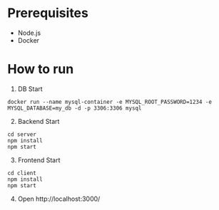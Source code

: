 # Prerequisites

- Node.js
- Docker

# How to run

1. DB Start

```
docker run --name mysql-container -e MYSQL_ROOT_PASSWORD=1234 -e MYSQL_DATABASE=my_db -d -p 3306:3306 mysql
```

2. Backend Start

```
cd server 
npm install
npm start
```

3. Frontend Start

```
cd client 
npm install
npm start
```

4. Open http://localhost:3000/
